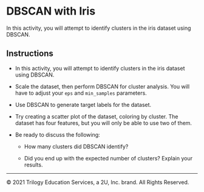 # DBSCAN with Iris

In this activity, you will attempt to identify clusters in the iris dataset using DBSCAN.

## Instructions

* In this activity, you will attempt to identify clusters in the iris dataset using DBSCAN.

* Scale the dataset, then perform DBSCAN for cluster analysis. You will have to adjust your `eps` and `min_samples` parameters.

* Use DBSCAN to generate target labels for the dataset.

* Try creating a scatter plot of the dataset, coloring by cluster. The dataset has four features, but you will only be able to use two of them.

* Be ready to discuss the following:

  * How many clusters did DBSCAN identify?

  * Did you end up with the expected number of clusters? Explain your results.

---

© 2021 Trilogy Education Services, a 2U, Inc. brand. All Rights Reserved.
